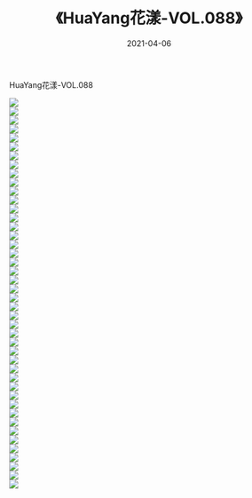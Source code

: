 ﻿---
layout: post
title:  《HuaYang花漾-VOL.088》
date:   2021-04-06
img: http://img.660000.xyz/Sharelink/网络美图/2021/HuaYang花漾-VOL.088/000.jpg
categories: [美女, 清纯, 唯美]
---

HuaYang花漾-VOL.088

  ![](http://img.660000.xyz/Sharelink/网络美图/2021/HuaYang花漾-VOL.088/001.jpg) <br> ![](http://img.660000.xyz/Sharelink/网络美图/2021/HuaYang花漾-VOL.088/002.jpg) <br> ![](http://img.660000.xyz/Sharelink/网络美图/2021/HuaYang花漾-VOL.088/003.jpg) <br> ![](http://img.660000.xyz/Sharelink/网络美图/2021/HuaYang花漾-VOL.088/004.jpg) <br> ![](http://img.660000.xyz/Sharelink/网络美图/2021/HuaYang花漾-VOL.088/005.jpg) <br> ![](http://img.660000.xyz/Sharelink/网络美图/2021/HuaYang花漾-VOL.088/006.jpg) <br> ![](http://img.660000.xyz/Sharelink/网络美图/2021/HuaYang花漾-VOL.088/007.jpg) <br> ![](http://img.660000.xyz/Sharelink/网络美图/2021/HuaYang花漾-VOL.088/008.jpg) <br> ![](http://img.660000.xyz/Sharelink/网络美图/2021/HuaYang花漾-VOL.088/009.jpg) <br> ![](http://img.660000.xyz/Sharelink/网络美图/2021/HuaYang花漾-VOL.088/010.jpg) <br> ![](http://img.660000.xyz/Sharelink/网络美图/2021/HuaYang花漾-VOL.088/011.jpg) <br> ![](http://img.660000.xyz/Sharelink/网络美图/2021/HuaYang花漾-VOL.088/012.jpg) <br> ![](http://img.660000.xyz/Sharelink/网络美图/2021/HuaYang花漾-VOL.088/013.jpg) <br> ![](http://img.660000.xyz/Sharelink/网络美图/2021/HuaYang花漾-VOL.088/014.jpg) <br> ![](http://img.660000.xyz/Sharelink/网络美图/2021/HuaYang花漾-VOL.088/015.jpg) <br> ![](http://img.660000.xyz/Sharelink/网络美图/2021/HuaYang花漾-VOL.088/016.jpg) <br> ![](http://img.660000.xyz/Sharelink/网络美图/2021/HuaYang花漾-VOL.088/017.jpg) <br> ![](http://img.660000.xyz/Sharelink/网络美图/2021/HuaYang花漾-VOL.088/018.jpg) <br> ![](http://img.660000.xyz/Sharelink/网络美图/2021/HuaYang花漾-VOL.088/019.jpg) <br> ![](http://img.660000.xyz/Sharelink/网络美图/2021/HuaYang花漾-VOL.088/020.jpg) <br> ![](http://img.660000.xyz/Sharelink/网络美图/2021/HuaYang花漾-VOL.088/021.jpg) <br> ![](http://img.660000.xyz/Sharelink/网络美图/2021/HuaYang花漾-VOL.088/022.jpg) <br> ![](http://img.660000.xyz/Sharelink/网络美图/2021/HuaYang花漾-VOL.088/023.jpg) <br> ![](http://img.660000.xyz/Sharelink/网络美图/2021/HuaYang花漾-VOL.088/024.jpg) <br> ![](http://img.660000.xyz/Sharelink/网络美图/2021/HuaYang花漾-VOL.088/025.jpg) <br> ![](http://img.660000.xyz/Sharelink/网络美图/2021/HuaYang花漾-VOL.088/026.jpg) <br> ![](http://img.660000.xyz/Sharelink/网络美图/2021/HuaYang花漾-VOL.088/027.jpg) <br> ![](http://img.660000.xyz/Sharelink/网络美图/2021/HuaYang花漾-VOL.088/028.jpg) <br> ![](http://img.660000.xyz/Sharelink/网络美图/2021/HuaYang花漾-VOL.088/029.jpg) <br> ![](http://img.660000.xyz/Sharelink/网络美图/2021/HuaYang花漾-VOL.088/030.jpg) <br> ![](http://img.660000.xyz/Sharelink/网络美图/2021/HuaYang花漾-VOL.088/031.jpg) <br> ![](http://img.660000.xyz/Sharelink/网络美图/2021/HuaYang花漾-VOL.088/032.jpg) <br> ![](http://img.660000.xyz/Sharelink/网络美图/2021/HuaYang花漾-VOL.088/033.jpg) <br> ![](http://img.660000.xyz/Sharelink/网络美图/2021/HuaYang花漾-VOL.088/034.jpg) <br> ![](http://img.660000.xyz/Sharelink/网络美图/2021/HuaYang花漾-VOL.088/035.jpg) <br> ![](http://img.660000.xyz/Sharelink/网络美图/2021/HuaYang花漾-VOL.088/036.jpg) <br> ![](http://img.660000.xyz/Sharelink/网络美图/2021/HuaYang花漾-VOL.088/037.jpg) <br> ![](http://img.660000.xyz/Sharelink/网络美图/2021/HuaYang花漾-VOL.088/038.jpg) <br> ![](http://img.660000.xyz/Sharelink/网络美图/2021/HuaYang花漾-VOL.088/039.jpg) <br> ![](http://img.660000.xyz/Sharelink/网络美图/2021/HuaYang花漾-VOL.088/040.jpg) <br> ![](http://img.660000.xyz/Sharelink/网络美图/2021/HuaYang花漾-VOL.088/041.jpg) <br> ![](http://img.660000.xyz/Sharelink/网络美图/2021/HuaYang花漾-VOL.088/042.jpg) <br> ![](http://img.660000.xyz/Sharelink/网络美图/2021/HuaYang花漾-VOL.088/043.jpg) <br> ![](http://img.660000.xyz/Sharelink/网络美图/2021/HuaYang花漾-VOL.088/044.jpg) <br>